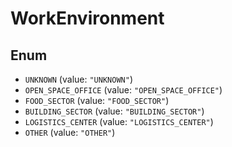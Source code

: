 # WorkEnvironment

## Enum

* `UNKNOWN` (value: `"UNKNOWN"`)
* `OPEN_SPACE_OFFICE` (value: `"OPEN_SPACE_OFFICE"`)
* `FOOD_SECTOR` (value: `"FOOD_SECTOR"`)
* `BUILDING_SECTOR` (value: `"BUILDING_SECTOR"`)
* `LOGISTICS_CENTER` (value: `"LOGISTICS_CENTER"`)
* `OTHER` (value: `"OTHER"`)
